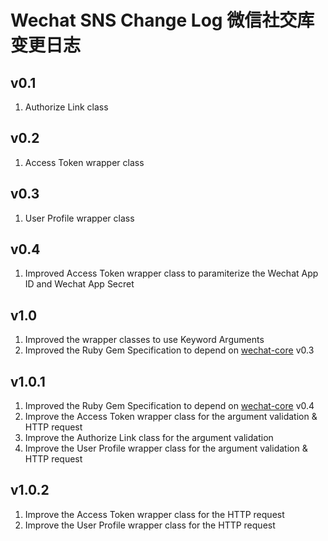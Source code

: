 # Wechat SNS Change Log 微信社交库变更日志

## v0.1
1. Authorize Link class

## v0.2
1. Access Token wrapper class

## v0.3
1. User Profile wrapper class

## v0.4
1. Improved Access Token wrapper class to paramiterize the Wechat App ID and Wechat App Secret

## v1.0
1. Improved the wrapper classes to use Keyword Arguments
2. Improved the Ruby Gem Specification to depend on [wechat-core](https://github.com/topbitdu/wechat-core) v0.3

## v1.0.1
1. Improved the Ruby Gem Specification to depend on [wechat-core](https://github.com/topbitdu/wechat-core) v0.4
2. Improve the Access Token wrapper class for the argument validation & HTTP request
3. Improve the Authorize Link class for the argument validation
4. Improve the User Profile wrapper class for the argument validation & HTTP request

## v1.0.2
1. Improve the Access Token wrapper class for the HTTP request
2. Improve the User Profile wrapper class for the HTTP request
